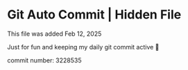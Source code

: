 # Git Auto Commit | Hidden File

This file was added Feb 12, 2025

Just for fun and keeping my daily git commit active 🤪

commit number: 3228535
